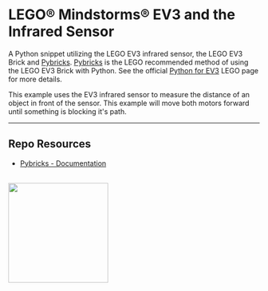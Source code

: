 # LEGO® Mindstorms® EV3 and the Infrared Sensor

A Python snippet utilizing the LEGO EV3 infrared sensor, the LEGO EV3 Brick and [Pybricks](https://pybricks.com/). [Pybricks](https://pybricks.com/) is the LEGO recommended method of using the LEGO EV3 Brick with Python. See the official [Python for EV3](https://education.lego.com/en-us/support/mindstorms-ev3/python-for-ev3) LEGO page for more details.

This example uses the EV3 infrared sensor to measure the distance of an object in front of the sensor. This example will move both motors forward until something is blocking it's path.

***

## Repo Resources

- [Pybricks - Documentation](https://docs.pybricks.com/en/latest/ev3devices.html)

<br>
<a href="https://codeadam.ca">
<img src="https://cdn.codeadam.ca/images@1.0.0/codeadam-logo-coloured-horizontal.png" width="200">
</a>

